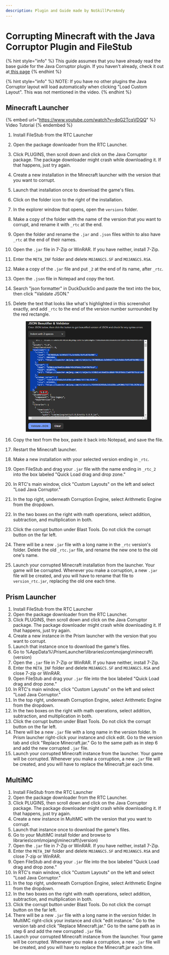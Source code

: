 ```yaml
---
description: Plugin and Guide made by NoSkillPureAndy
---
```


# Corrupting Minecraft with the Java Corruptor Plugin and FileStub

{% hint style="info" %}
This guide assumes that you have already read the base guide for the Java Corruptor plugin. If you haven't already, check it out at[ this page](java-corruptor-plugin.md)
{% endhint %}

{% hint style="info" %}
NOTE: If you have no other plugins the Java Corruptor layout will load automatically when clicking "Load Custom Layout". This was not mentioned in the video.
{% endhint %}

## Minecraft Launcher

{% embed url="https://www.youtube.com/watch?v=dqG2TcqVDQQ" %}
Video Tutorial
{% endembed %}

1. Install FileStub from the RTC Launcher
2. Open the package downloader from the RTC Launcher.
3. Click PLUGINS, then scroll down and click on the Java Corruptor package. The package downloader might crash while downloading it. If that happens, just try again.
4. Create a new installation in the Minecraft launcher with the version that you want to corrupt.
5. Launch that installation once to download the game's files.
6. Click on the folder icon to the right of the installation.
7. In the explorer window that opens, open the `versions` folder.
8. Make a copy of the folder with the name of the version that you want to corrupt, and rename it with `_rtc` at the end.
9. Open the folder and rename the `.jar` and `.json` files within to also have `_rtc` at the end of their names.
10. Open the `.jar` file in 7-Zip or WinRAR. If you have neither, install 7-Zip.
11. Enter the `META_INF` folder and delete `MOJANGCS.SF` and `MOJANGCS.RSA`.
12. Make a copy of the `.jar` file and put `_2` at the end of its name, after `_rtc`.
13. Open the `.json` file in Notepad and copy the text.
14. Search "json formatter" in DuckDuckGo and paste the text into the box, then click "Validate JSON."
15. Delete the text that looks like what's highlighted in this screenshot exactly, and add `_rtc` to the end of the version number surrounded by the red rectangle.&#x20;

    <figure><img src="../../.gitbook/assets/Pasted image 20240817174818.png" alt="" width="531"><figcaption></figcaption></figure>
16. Copy the text from the box, paste it back into Notepad, and save the file.
17. Restart the Minecraft launcher.
18. Make a new installation with your selected version ending in `_rtc`.
19. Open FileStub and drag your `.jar` file with the name ending in `_rtc_2` into the box labeled "Quick Load drag and drop zone."
20. In RTC's main window, click "Custom Layouts" on the left and select "Load Java Corruptor."
21. In the top right, underneath Corruption Engine, select Arithmetic Engine from the dropdown.
22. In the two boxes on the right with math operations, select addition, subtraction, and multiplication in both.
23. Click the corrupt button under Blast Tools. Do not click the corrupt button on the far left.
24. There will be a new `.jar` file with a long name in the `_rtc` version's folder. Delete the old `_rtc.jar` file, and rename the new one to the old one's name.
25. Launch your corrupted Minecraft installation from the launcher. Your game will be corrupted. Whenever you make a corruption, a new `.jar` file will be created, and you will have to rename that file to `version_rtc.jar`, replacing the old one each time.

## Prism Launcher

1. Install FileStub from the RTC Launcher
2. Open the package downloader from the RTC Launcher.
3. Click PLUGINS, then scroll down and click on the Java Corruptor package. The package downloader might crash while downloading it. If that happens, just try again.
4. Create a new instance in the Prism launcher with the version that you want to corrupt.
5. Launch that instance once to download the game's files.
6. Go to %AppData%\PrismLauncher\libraries\com\mojang\minecraft\\(version)
7. Open the `.jar` file in 7-Zip or WinRAR. If you have neither, install 7-Zip.
8. Enter the `META_INF` folder and delete `MOJANGCS.SF` and `MOJANGCS.RSA` and close 7-zip or WinRAR.
9. Open FileStub and drag your `.jar` file into the box labeled "Quick Load drag and drop zone."
10. In RTC's main window, click "Custom Layouts" on the left and select "Load Java Corruptor."
11. In the top right, underneath Corruption Engine, select Arithmetic Engine from the dropdown.
12. In the two boxes on the right with math operations, select addition, subtraction, and multiplication in both.
13. Click the corrupt button under Blast Tools. Do not click the corrupt button on the far left.
14. There will be a new `.jar` file with a long name in the version folder. In Prism launcher right-click your instance and click edit. Go to the version tab and click "Replace Minecraft.jar." Go to the same path as in step 6 and add the new corrupted `.jar` file.
15. Launch your corrupted Minecraft instance from the launcher. Your game will be corrupted. Whenever you make a corruption, a new `.jar` file will be created, and you will have to replace the Minecraft.jar each time.

## MultiMC

1. Install FileStub from the RTC Launcher
2. Open the package downloader from the RTC Launcher.
3. Click PLUGINS, then scroll down and click on the Java Corruptor package. The package downloader might crash while downloading it. If that happens, just try again.
4. Create a new instance in MultiMC with the version that you want to corrupt.
5. Launch that instance once to download the game's files.
6. Go to your MultiMC install folder and browse to libraries\com\mojang\minecraft\\(version)
7. Open the `.jar` file in 7-Zip or WinRAR. If you have neither, install 7-Zip.
8. Enter the `META_INF` folder and delete `MOJANGCS.SF` and `MOJANGCS.RSA` and close 7-zip or WinRAR.
9. Open FileStub and drag your `.jar` file into the box labeled "Quick Load drag and drop zone."
10. In RTC's main window, click "Custom Layouts" on the left and select "Load Java Corruptor."
11. In the top right, underneath Corruption Engine, select Arithmetic Engine from the dropdown.
12. In the two boxes on the right with math operations, select addition, subtraction, and multiplication in both.
13. Click the corrupt button under Blast Tools. Do not click the corrupt button on the far left.
14. There will be a new `.jar` file with a long name in the version folder. In MultiMC right-click your instance and click "edit instance." Go to the version tab and click "Replace Minecraft.jar." Go to the same path as in step 6 and add the new corrupted `.jar` file.
15. Launch your corrupted Minecraft instance from the launcher. Your game will be corrupted. Whenever you make a corruption, a new `.jar` file will be created, and you will have to replace the Minecraft.jar each time.
